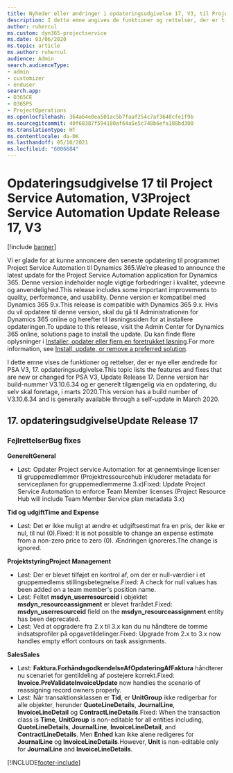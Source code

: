 ```yaml
---
title: Nyheder eller ændringer i opdateringsudgivelse 17, V3, til Project Service Automation
description: I dette emne angives de funktioner og rettelser, der er tilgængelige til Project Service Automation, opdateringsudgivelse 17, V3.
author: ruhercul
ms.custom: dyn365-projectservice
ms.date: 03/06/2020
ms.topic: article
ms.author: ruhercul
audience: Admin
search.audienceType:
- admin
- customizer
- enduser
search.app:
- D365CE
- D365PS
- ProjectOperations
ms.openlocfilehash: 364a64e0ea501ac5b7faaf254c7af3648cfe1f9b
ms.sourcegitcommit: 40f68387f594180af64a5e5c748b6efa188bd300
ms.translationtype: HT
ms.contentlocale: da-DK
ms.lasthandoff: 05/10/2021
ms.locfileid: "6006684"
---
```

# <a name="project-service-automation-update-release-17-v3"></a><span data-ttu-id="69ffd-103">Opdateringsudgivelse 17 til Project Service Automation, V3</span><span class="sxs-lookup"><span data-stu-id="69ffd-103">Project Service Automation Update Release 17, V3</span></span>

[!include [banner](../includes/psa-now-project-operations.md)]

<span data-ttu-id="69ffd-104">Vi er glade for at kunne annoncere den seneste opdatering til programmet Project Service Automation til Dynamics 365.</span><span class="sxs-lookup"><span data-stu-id="69ffd-104">We’re pleased to announce the latest update for the Project Service Automation application for Dynamics 365.</span></span> <span data-ttu-id="69ffd-105">Denne version indeholder nogle vigtige forbedringer i kvalitet, ydeevne og anvendelighed.</span><span class="sxs-lookup"><span data-stu-id="69ffd-105">This release includes some important improvements to quality, performance, and usability.</span></span>  <span data-ttu-id="69ffd-106">Denne version er kompatibel med Dynamics 365 9.x.</span><span class="sxs-lookup"><span data-stu-id="69ffd-106">This release is compatible with Dynamics 365 9.x.</span></span> <span data-ttu-id="69ffd-107">Hvis du vil opdatere til denne version, skal du gå til Administrationen for Dynamics 365 online og herefter til løsningssiden for at installere opdateringen.</span><span class="sxs-lookup"><span data-stu-id="69ffd-107">To update to this release, visit the Admin Center for Dynamics 365 online, solutions page to install the update.</span></span> <span data-ttu-id="69ffd-108">Du kan finde flere oplysninger i [Installer, opdater eller fjern en foretrukket løsning](/power-platform/admin/install-remove-preferred-solution).</span><span class="sxs-lookup"><span data-stu-id="69ffd-108">For more information, see [Install, update, or remove a preferred solution](/power-platform/admin/install-remove-preferred-solution).</span></span>

<span data-ttu-id="69ffd-109">I dette emne vises de funktioner og rettelser, der er nye eller ændrede for PSA V3, 17. opdateringsudgivelse.</span><span class="sxs-lookup"><span data-stu-id="69ffd-109">This topic lists the features and fixes that are new or changed for PSA V3, Update Release 17.</span></span> <span data-ttu-id="69ffd-110">Denne version har build-nummer V3.10.6.34 og er generelt tilgængelig via en opdatering, du selv skal foretage, i marts 2020.</span><span class="sxs-lookup"><span data-stu-id="69ffd-110">This version has a build number of V3.10.6.34 and is generally available through a self-update in March 2020.</span></span>


## <a name="update-release-17"></a><span data-ttu-id="69ffd-111">17. opdateringsudgivelse</span><span class="sxs-lookup"><span data-stu-id="69ffd-111">Update Release 17</span></span>

### <a name="bug-fixes"></a><span data-ttu-id="69ffd-112">Fejlrettelser</span><span class="sxs-lookup"><span data-stu-id="69ffd-112">Bug fixes</span></span>

<span data-ttu-id="69ffd-113">**Generelt**</span><span class="sxs-lookup"><span data-stu-id="69ffd-113">**General**</span></span>

- <span data-ttu-id="69ffd-114">Løst: Opdater Project service Automation for at gennemtvinge licenser til gruppemedlemmer (Projektressourcehub inkluderer metadata for serviceplanen for gruppemedlemmerne 3.x)</span><span class="sxs-lookup"><span data-stu-id="69ffd-114">Fixed: Update Project Service Automation to enforce Team Member licenses (Project Resource Hub will include Team Member Service plan metadata 3.x)</span></span>
 
<span data-ttu-id="69ffd-115">**Tid og udgift**</span><span class="sxs-lookup"><span data-stu-id="69ffd-115">**Time and Expense**</span></span>

- <span data-ttu-id="69ffd-116">Løst: Det er ikke muligt at ændre et udgiftsestimat fra en pris, der ikke er nul, til nul (0).</span><span class="sxs-lookup"><span data-stu-id="69ffd-116">Fixed: It is not possible to change an expense estimate from a non-zero price to zero (0).</span></span> <span data-ttu-id="69ffd-117">Ændringen ignoreres.</span><span class="sxs-lookup"><span data-stu-id="69ffd-117">The change is ignored.</span></span>

<span data-ttu-id="69ffd-118">**Projektstyring**</span><span class="sxs-lookup"><span data-stu-id="69ffd-118">**Project Management**</span></span>

- <span data-ttu-id="69ffd-119">Løst: Der er blevet tilføjet en kontrol af, om der er null-værdier i et gruppemedlems stillingsbetegnelse.</span><span class="sxs-lookup"><span data-stu-id="69ffd-119">Fixed: A check for null values has been added on a team member's position name.</span></span>
- <span data-ttu-id="69ffd-120">Løst: Feltet **msdyn_userresourceid** i objektet **msdyn_resourceassignment** er blevet frarådet.</span><span class="sxs-lookup"><span data-stu-id="69ffd-120">Fixed: **msdyn_userresourceid** field on the **msdyn_resourceassignment** entity has been deprecated.</span></span>
- <span data-ttu-id="69ffd-121">Løst: Ved at opgradere fra 2.x til 3.x kan du nu håndtere de tomme indsatsprofiler på opgavetildelinger.</span><span class="sxs-lookup"><span data-stu-id="69ffd-121">Fixed: Upgrade from 2.x to 3.x now handles empty effort contours on task assignments.</span></span>

<span data-ttu-id="69ffd-122">**Sales**</span><span class="sxs-lookup"><span data-stu-id="69ffd-122">**Sales**</span></span>

- <span data-ttu-id="69ffd-123">Løst: **Faktura.ForhåndsgodkendelseAfOpdateringAfFaktura** håndterer nu scenariet for gentildeling af postejere korrekt.</span><span class="sxs-lookup"><span data-stu-id="69ffd-123">Fixed: **Invoice.PreValidateInvoiceUpdate** now handles the scenario of reassigning record owners properly.</span></span>
- <span data-ttu-id="69ffd-124">Løst: Når transaktionsklassen er **Tid**, er **UnitGroup** ikke redigerbar for alle objekter, herunder **QuoteLineDetails**, **JournalLine**, **InvoiceLineDetail** og **ContractLineDetails**.</span><span class="sxs-lookup"><span data-stu-id="69ffd-124">Fixed: When the transaction class is **Time**, **UnitGroup** is non-editable for all entities including, **QuoteLineDetails**, **JournalLine**, **InvoiceLineDetail**, and **ContractLineDetails**.</span></span> <span data-ttu-id="69ffd-125">Men **Enhed** kan ikke alene redigeres for **JournalLine** og **InvoiceLineDetails**.</span><span class="sxs-lookup"><span data-stu-id="69ffd-125">However, **Unit** is non-editable only for **JournalLine** and **InvoiceLineDetails**.</span></span>




[!INCLUDE[footer-include](../includes/footer-banner.md)]